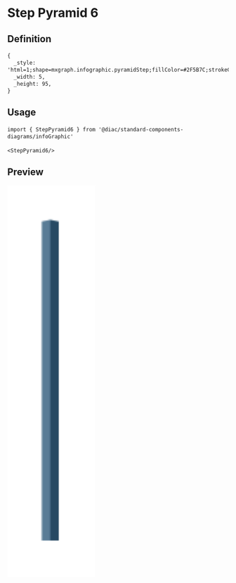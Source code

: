 # Step Pyramid 6

## Definition

```
{
  _style: 'html=1;shape=mxgraph.infographic.pyramidStep;fillColor=#2F5B7C;strokeColor=none;shadow=0;',
  _width: 5,
  _height: 95,
}
```

## Usage

```
import { StepPyramid6 } from '@diac/standard-components-diagrams/infoGraphic'

<StepPyramid6/>
```

## Preview

<img src="./step-pyramid-6.png" width="200"/>
